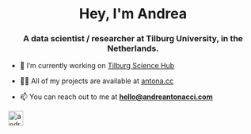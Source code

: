 <h1 align="center">Hey, I'm Andrea</h1>
<h3 align="center">A data scientist / researcher at Tilburg University, in the Netherlands.</h3>

- 🔭 I’m currently working on [Tilburg Science Hub](http://tilburgsciencehub.com)

- 👨‍💻 All of my projects are available at [antona.cc](https://antona.cc)

- 📫 You can reach out to me at **hello@andreantonacci.com**

<a href="https://linkedin.com/in/andreantonacci" target="blank"><img align="center" src="https://cdn.jsdelivr.net/npm/simple-icons@3.0.1/icons/linkedin.svg" alt="andreantonacci" height="30" width="30" /></a>
</p>
